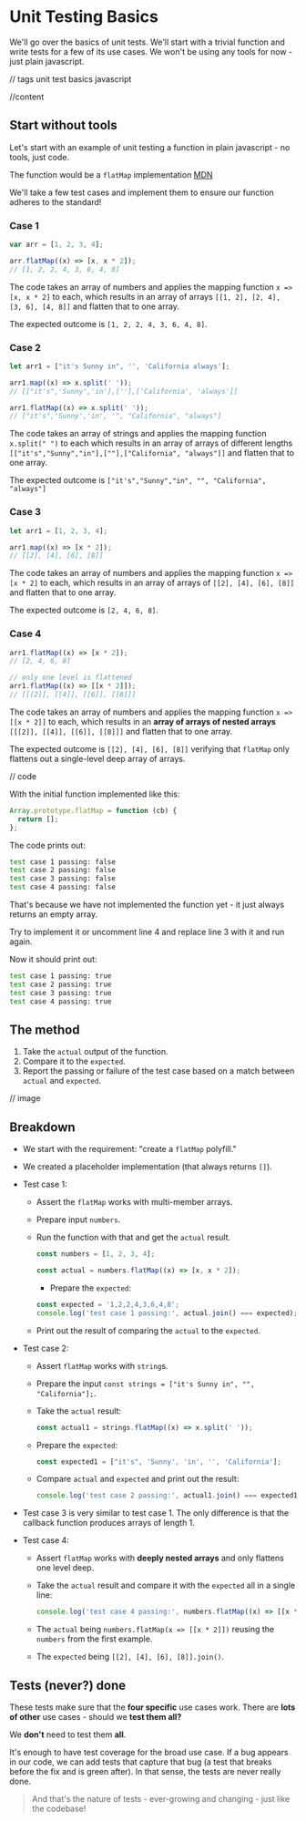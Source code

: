 # Unit Testing Basics

We'll go over the basics of unit tests. We'll start with a trivial function and write tests for a few of its use cases. We won't be using any tools for now - just plain javascript.

// tags
unit test
basics
javascript

//content

## Start without tools

Let's start with an example of unit testing a function in plain javascript - no tools, just code.

The function would be a `flatMap` implementation [MDN](https://developer.mozilla.org/en-US/docs/Web/JavaScript/Reference/Global_Objects/Array/flatMap)

We'll take a few test cases and implement them to ensure our function adheres to the standard!

### Case 1

```js
var arr = [1, 2, 3, 4];

arr.flatMap((x) => [x, x * 2]);
// [1, 2, 2, 4, 3, 6, 4, 8]
```

The code takes an array of numbers and applies the mapping function `x => [x, x * 2]` to each, which results in an array of arrays `[[1, 2], [2, 4], [3, 6], [4, 8]]` and flatten that to one array.

The expected outcome is `[1, 2, 2, 4, 3, 6, 4, 8]`.

### Case 2

```js
let arr1 = ["it's Sunny in", '', 'California always'];

arr1.map((x) => x.split(' '));
// [["it's",'Sunny','in'],[''],['California', 'always']]

arr1.flatMap((x) => x.split(' '));
// ["it's",'Sunny','in', '", "California", "always"]
```

The code takes an array of strings and applies the mapping function `x.split(" ")` to each which results in an array of arrays of different lengths `[["it's","Sunny","in"],[""],["California", "always"]]` and flatten that to one array.

The expected outcome is `["it's","Sunny","in", "", "California", "always"]`

### Case 3

```js
let arr1 = [1, 2, 3, 4];

arr1.map((x) => [x * 2]);
// [[2], [4], [6], [8]]
```

The code takes an array of numbers and applies the mapping function `x => [x * 2]` to each, which results in an array of arrays of `[[2], [4], [6], [8]]` and flatten that to one array.

The expected outcome is `[2, 4, 6, 8]`.

### Case 4

```js
arr1.flatMap((x) => [x * 2]);
// [2, 4, 6, 8]

// only one level is flattened
arr1.flatMap((x) => [[x * 2]]);
// [[[2]], [[4]], [[6]], [[8]]]
```

The code takes an array of numbers and applies the mapping function `x => [[x * 2]]` to each, which results in an **array of arrays of nested arrays** `[[[2]], [[4]], [[6]], [[8]]]` and flatten that to one array.

The expected outcome is `[[2], [4], [6], [8]]` verifying that `flatMap` only flattens out a single-level deep array of arrays.

// code

With the initial function implemented like this:

```js
Array.prototype.flatMap = function (cb) {
  return [];
};
```

The code prints out:

```sh
test case 1 passing: false
test case 2 passing: false
test case 3 passing: false
test case 4 passing: false
```

That's because we have not implemented the function yet - it just always returns an empty array.

Try to implement it or uncomment line 4 and replace line 3 with it and run again.

Now it should print out:

```sh
test case 1 passing: true
test case 2 passing: true
test case 3 passing: true
test case 4 passing: true
```

## The method

1. Take the `actual` output of the function.
2. Compare it to the `expected`.
3. Report the passing or failure of the test case based on a match between `actual` and `expected`.

// image

## Breakdown

- We start with the requirement: "create a `flatMap` polyfill."
- We created a placeholder implementation (that always returns `[]`).
- Test case 1:

  - Assert the `flatMap` works with multi-member arrays.
  - Prepare input `numbers`.
  - Run the function with that and get the `actual` result.

    ```js
    const numbers = [1, 2, 3, 4];

    const actual = numbers.flatMap((x) => [x, x * 2]);
    ```

    - Prepare the `expected`:

    ```js
    const expected = '1,2,2,4,3,6,4,8';
    console.log('test case 1 passing:', actual.join() === expected);
    ```

  - Print out the result of comparing the `actual` to the `expected`.

- Test case 2:

  - Assert `flatMap` works with `string`s.
  - Prepare the input `const strings = ["it's Sunny in", "", "California"];`.
  - Take the `actual` result:

    ```js
    const actual1 = strings.flatMap((x) => x.split(' '));
    ```

  - Prepare the `expected`:

    ```js
    const expected1 = ["it's", 'Sunny', 'in', '', 'California'];
    ```

  - Compare `actual` and `expected` and print out the result:

    ```js
    console.log('test case 2 passing:', actual1.join() === expected1.join());
    ```

- Test case 3 is very similar to test case 1. The only difference is that the callback function produces arrays of length 1.

- Test case 4:

  - Assert `flatMap` works with **deeply nested arrays** and only flattens one level deep.
  - Take the `actual` result and compare it with the `expected` all in a single line:

    ```js
    console.log('test case 4 passing:', numbers.flatMap((x) => [[x * 2]]).join() === [[2], [4], [6], [8]].join());
    ```

  - The `actual` being `numbers.flatMap(x => [[x * 2]])` reusing the `numbers` from the first example.
  - The `expected` being `[[2], [4], [6], [8]].join()`.

## Tests (never?) done

These tests make sure that the **four specific** use cases work. There are **lots of other** use cases - should we **test them all?**

We **don't** need to test them **all**.

It's enough to have test coverage for the broad use case. If a bug appears in our code, we can add tests that capture that bug (a test that breaks before the fix and is green after). In that sense, the tests are never really done.

> And that's the nature of tests - ever-growing and changing - just like the codebase!

